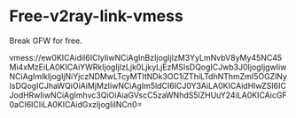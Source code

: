 # Free-v2ray-link-vmess
Break GFW for free.  

vmess://ew0KICAidiI6ICIyIiwNCiAgInBzIjogIjIzM3YyLmNvbV8yMy45NC45Mi4xMzEiLA0KICAiYWRkIjogIjIzLjk0LjkyLjEzMSIsDQogICJwb3J0IjogIjgwIiwNCiAgImlkIjogIjNiYjczNDMwLTcyMTItNDk3OC1iZThiLTdhNThmZmI5OGZlNyIsDQogICJhaWQiOiAiMjMzIiwNCiAgIm5ldCI6ICJ0Y3AiLA0KICAidHlwZSI6ICJodHRwIiwNCiAgImhvc3QiOiAiaGVscC5zaWNhdS5lZHUuY24iLA0KICAicGF0aCI6ICIiLA0KICAidGxzIjogIiINCn0=
